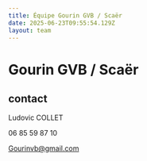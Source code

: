 ```yaml
---
title: Équipe Gourin GVB / Scaër
date: 2025-06-23T09:55:54.129Z
layout: team
---
```


# Gourin GVB / Scaër



## contact 

Ludovic COLLET

06 85 59 87 10

Gourinvb@gmail.com

